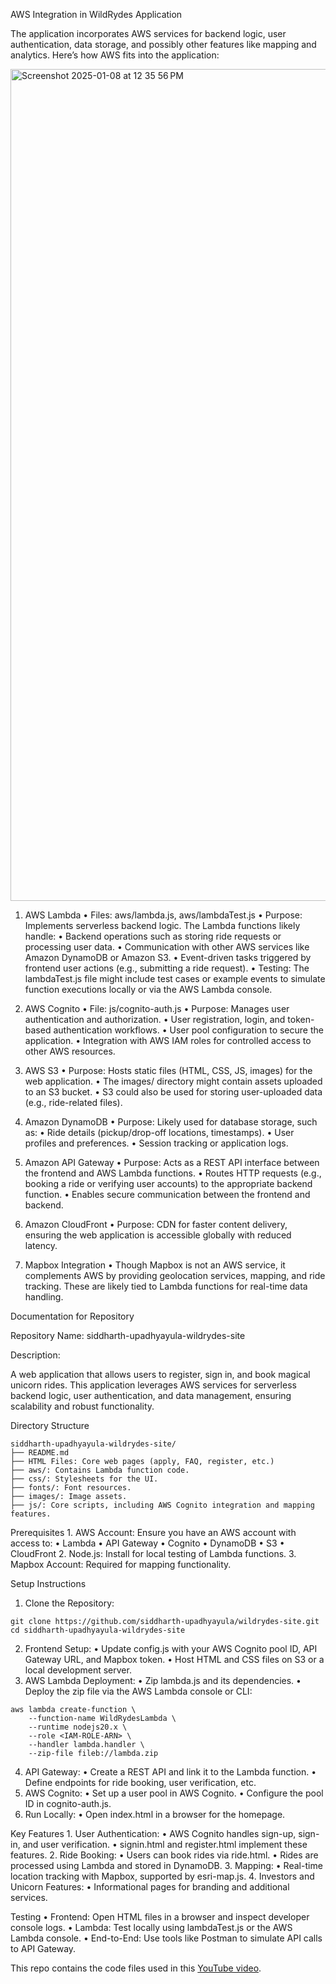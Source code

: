 AWS Integration in WildRydes Application

The application incorporates AWS services for backend logic, user authentication, data storage, and possibly other features like mapping and analytics. Here’s how AWS fits into the application:


<img width="1331" alt="Screenshot 2025-01-08 at 12 35 56 PM" src="https://github.com/user-attachments/assets/eb5922cf-6f83-41f8-a091-29f9e1aeb346" />


1. AWS Lambda
	•	Files: aws/lambda.js, aws/lambdaTest.js
	•	Purpose: Implements serverless backend logic. The Lambda functions likely handle:
	•	Backend operations such as storing ride requests or processing user data.
	•	Communication with other AWS services like Amazon DynamoDB or Amazon S3.
	•	Event-driven tasks triggered by frontend user actions (e.g., submitting a ride request).
	•	Testing: The lambdaTest.js file might include test cases or example events to simulate function executions locally or via the AWS Lambda console.

2. AWS Cognito
	•	File: js/cognito-auth.js
	•	Purpose: Manages user authentication and authorization.
	•	User registration, login, and token-based authentication workflows.
	•	User pool configuration to secure the application.
	•	Integration with AWS IAM roles for controlled access to other AWS resources.

3. AWS S3
	•	Purpose: Hosts static files (HTML, CSS, JS, images) for the web application.
	•	The images/ directory might contain assets uploaded to an S3 bucket.
	•	S3 could also be used for storing user-uploaded data (e.g., ride-related files).

4. Amazon DynamoDB
	•	Purpose: Likely used for database storage, such as:
	•	Ride details (pickup/drop-off locations, timestamps).
	•	User profiles and preferences.
	•	Session tracking or application logs.

5. Amazon API Gateway
	•	Purpose: Acts as a REST API interface between the frontend and AWS Lambda functions.
	•	Routes HTTP requests (e.g., booking a ride or verifying user accounts) to the appropriate backend function.
	•	Enables secure communication between the frontend and backend.

6. Amazon CloudFront
	•	Purpose: CDN for faster content delivery, ensuring the web application is accessible globally with reduced latency.

7. Mapbox Integration
	•	Though Mapbox is not an AWS service, it complements AWS by providing geolocation services, mapping, and ride tracking. These are likely tied to Lambda functions for real-time data handling.

Documentation for Repository

Repository Name: siddharth-upadhyayula-wildrydes-site

Description:

A web application that allows users to register, sign in, and book magical unicorn rides. This application leverages AWS services for serverless backend logic, user authentication, and data management, ensuring scalability and robust functionality.

Directory Structure

```
siddharth-upadhyayula-wildrydes-site/
├── README.md
├── HTML Files: Core web pages (apply, FAQ, register, etc.)
├── aws/: Contains Lambda function code.
├── css/: Stylesheets for the UI.
├── fonts/: Font resources.
├── images/: Image assets.
├── js/: Core scripts, including AWS Cognito integration and mapping features.
```

Prerequisites
	1.	AWS Account: Ensure you have an AWS account with access to:
		•	Lambda
		•	API Gateway
		•	Cognito
		•	DynamoDB
		•	S3
		•	CloudFront
	2.	Node.js: Install for local testing of Lambda functions.
	3.	Mapbox Account: Required for mapping functionality.

Setup Instructions
1.	Clone the Repository:
 
```
git clone https://github.com/siddharth-upadhyayula/wildrydes-site.git
cd siddharth-upadhyayula-wildrydes-site
```

2.	Frontend Setup:
	•	Update config.js with your AWS Cognito pool ID, API Gateway URL, and Mapbox token.
	•	Host HTML and CSS files on S3 or a local development server.
3.	AWS Lambda Deployment:
	•	Zip lambda.js and its dependencies.
	•	Deploy the zip file via the AWS Lambda console or CLI:
 
```
aws lambda create-function \
    --function-name WildRydesLambda \
    --runtime nodejs20.x \
    --role <IAM-ROLE-ARN> \
    --handler lambda.handler \
    --zip-file fileb://lambda.zip
```

4.	API Gateway:
	•	Create a REST API and link it to the Lambda function.
	•	Define endpoints for ride booking, user verification, etc.
5.	AWS Cognito:
	•	Set up a user pool in AWS Cognito.
	•	Configure the pool ID in cognito-auth.js.
6.	Run Locally:
	•	Open index.html in a browser for the homepage.

Key Features
	1.	User Authentication:
	•	AWS Cognito handles sign-up, sign-in, and user verification.
	•	signin.html and register.html implement these features.
	2.	Ride Booking:
	•	Users can book rides via ride.html.
	•	Rides are processed using Lambda and stored in DynamoDB.
	3.	Mapping:
	•	Real-time location tracking with Mapbox, supported by esri-map.js.
	4.	Investors and Unicorn Features:
	•	Informational pages for branding and additional services.

Testing
	•	Frontend: Open HTML files in a browser and inspect developer console logs.
	•	Lambda: Test locally using lambdaTest.js or the AWS Lambda console.
	•	End-to-End: Use tools like Postman to simulate API calls to API Gateway.

This repo contains the code files used in this [YouTube video](https://youtu.be/K6v6t5z6AsU).



